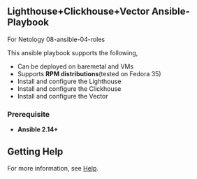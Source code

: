 ## Lighthouse+Clickhouse+Vector Ansible-Playbook

For Netology 08-ansible-04-roles

This ansible playbook supports the following,

- Can be deployed on baremetal and VMs
- Supports **RPM distributions**(tested on Fedora 35)
- Install and configure the Lighthouse
- Install and configure the Clickhouse
- Install and configure the Vector

### Prerequisite

- **Ansible 2.14+**


## Getting Help

For more information, see [Help](https://www.youtube.com/watch?v=JHiqGqoIGII).
